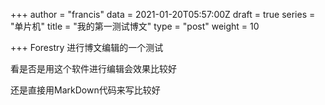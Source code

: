 +++
author = "francis"
data = 2021-01-20T05:57:00Z
draft = true
series = "单片机"
title = "我的第一测试博文"
type = "post"
weight = 10

+++
Forestry 进行博文编辑的一个测试

看是否是用这个软件进行编辑会效果比较好

还是直接用MarkDown代码来写比较好
